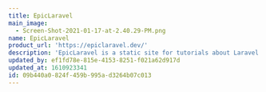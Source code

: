```yaml
---
title: EpicLaravel
main_image:
  - Screen-Shot-2021-01-17-at-2.40.29-PM.png
name: EpicLaravel
product_url: 'https://epiclaravel.dev/'
description: 'EpicLaravel is a static site for tutorials about Laravel the PHP framework.'
updated_by: ef1fd78e-815e-4153-8251-f021a62d917d
updated_at: 1610923341
id: 09b440a0-824f-459b-995a-d3264b07c013
---
```

